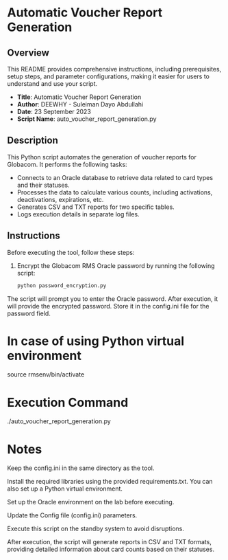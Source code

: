 # Automatic Voucher Report Generation

## Overview
This README provides comprehensive instructions, including prerequisites, setup steps, and parameter configurations, 
making it easier for users to understand and use your script.


- **Title**: Automatic Voucher Report Generation
- **Author**: DEEWHY - Suleiman Dayo Abdullahi
- **Date**: 23 September 2023
- **Script Name**: auto_voucher_report_generation.py

## Description

This Python script automates the generation of voucher reports for Globacom. It performs the following tasks:

- Connects to an Oracle database to retrieve data related to card types and their statuses.
- Processes the data to calculate various counts, including activations, deactivations, expirations, etc.
- Generates CSV and TXT reports for two specific tables.
- Logs execution details in separate log files.

## Instructions

Before executing the tool, follow these steps:

1. Encrypt the Globacom RMS Oracle password by running the following script:
   ```bash
   python password_encryption.py

   
The script will prompt you to enter the Oracle password.
After execution, it will provide the encrypted password. Store it in the config.ini file for the password field.


# In case of using Python virtual environment
source rmsenv/bin/activate

# Execution Command
./auto_voucher_report_generation.py


# Notes
Keep the config.ini in the same directory as the tool.

Install the required libraries using the provided requirements.txt. You can also set up a Python virtual environment.

Set up the Oracle environment on the lab before executing.

Update the Config file (config.ini) parameters.

Execute this script on the standby system to avoid disruptions.

After execution, the script will generate reports in CSV and TXT formats, providing detailed information about card counts based on their statuses.
